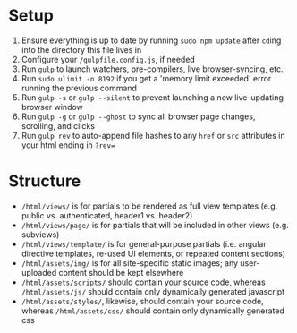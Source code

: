 # Setup

1. Ensure everything is up to date by running `sudo npm update` after `cd`ing into the directory this file lives in
2. Configure your `/gulpfile.config.js`, if needed
3. Run `gulp` to launch watchers, pre-compilers, live browser-syncing, etc.
  1. Run `sudo ulimit -n 8192` if you get a 'memory limit exceeded' error running the previous command
  2. Run `gulp -s` or `gulp --silent` to prevent launching a new live-updating browser window
  3. Run `gulp -g` or `gulp --ghost` to sync all browser page changes, scrolling, and clicks
  4. Run `gulp rev` to auto-append file hashes to any `href` or `src` attributes in your html ending in `?rev=`



# Structure

* `/html/views/` is for partials to be rendered as full view templates (e.g. public vs. authenticated, header1 vs. header2)
* `/html/views/page/` is for partials that will be included in other views (e.g. subviews)
* `/html/views/template/` is for general-purpose partials (i.e. angular directive templates, re-used UI elements, or repeated content sections)
* `/html/assets/img/` is for all site-specific static images; any user-uploaded content should be kept elsewhere
* `/html/assets/scripts/` should contain your source code, whereas `/html/assets/js/` should contain only dynamically generated javascript
* `/html/assets/styles/`, likewise, should contain your source code, whereas `/html/assets/css/` should contain only dynamically generated css
